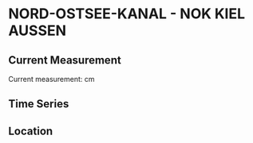 # NORD-OSTSEE-KANAL - NOK KIEL AUSSEN

## Current Measurement

Current measurement: <Value topic="rivers/pegel-online/NOK/NOK_KIEL_AUSSEN/measurementValue"/> cm

## Time Series

<TimeSeries topic="rivers/pegel-online/NOK/NOK_KIEL_AUSSEN/measurementValue" period="week" />

## Location

<WorldMap>
  <Marker lat="54.36485624808746" lon="10.14452738404206" labelTopic="rivers/pegel-online/NOK/NOK_KIEL_AUSSEN" />
</WorldMap>
